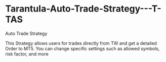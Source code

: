# Tarantula-Auto-Trade-Strategy---T-TAS
Auto Trade Strategy

This Strategy allows users for trades directly from TW and get a detailed Order to MT5. You can change specific settings such as allowed symbols, risk factor, and more 

